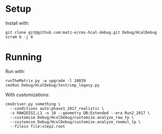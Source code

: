 # Setup

Install with:

    git clone git@github.com:matz-e/cms-hcal-debug.git Debug/HcalDebug
    scram b -j 8

# Running

Run with:

    runTheMatrix.py -w upgrade -l 10039
    cmsRun Debug/HcalDebug/test/cmp_legacy.py

With customizations:

    cmsDriver.py something \
      --conditions auto:phase1_2017_realistic \
      -s RAW2DIGI,L1 -n 10 --geometry DB:Extended --era Run2_2017 \
      --customise Debug/HcalDebug/customize.analyze_raw_tp \
      --customise Debug/HcalDebug/customize.analyze_reemul_tp \
      --filein file:step2.root
